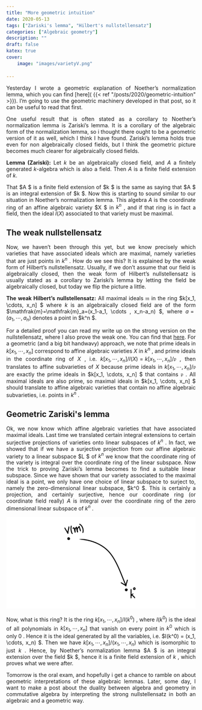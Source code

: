 ```yaml
---
title: "More geometric intuition"
date: 2020-05-13
tags: ["Zariski's lemma", "Hilbert's nullstellensatz"]
categories: ["Algebraic geometry"]
description: ""
draft: false
katex: true
cover:
    image: "images/varietyV.png"

---
```


Yesterday I wrote a geometric explanation of Noether’s normalization lemma, which you can find [here]( {{< ref "/posts/2020/geometric-intuition" >}}). I’m going to use the geometric machinery developed in that post, so it can be useful to read that first.

One useful result that is often stated as a corollary to Noether’s normalization lemma is Zariski’s lemma. It is a corollary of the algebraic form of the normalization lemma, so i thought there ought to be a geometric version of it as well, which I think I have found. Zariski’s lemma holds true even for non algebraically closed fields, but I think the geometric picture becomes much clearer for algebraically closed fields.

**Lemma (Zariski):** Let $k$  be an algebraically closed field, and $A$ a finitely generated $k$-algebra which is also a field. Then $A$ is a finite field extension of $k$.

That $A $ is a finite field extension of $k $ is the same as saying that $A $ is an integral extension of $k $. Now this is starting to sound similar to our situation in Noether’s normalization lemma. This algebra $A$  is the coordinate ring of an affine algebraic variety $X $ in $k^n$ , and if that ring is in fact a field, then the ideal $I(X)$  associated to that variety must be maximal.

## The weak nullstellensatz
Now, we haven’t been through this yet, but we know precisely which varieties that have associated ideals which are maximal, namely varieties that are just points in $k^n$ . How do we see this? It is explained by the weak form of Hilbert’s nullstellensatz. Usually, if we don’t assume that our field is algebraically closed, then the weak form of Hilbert’s nullstellensatz is usually stated as a corollary to Zariski’s lemma by letting the field be algebraically closed, but today we flip the picture a little.

**The weak Hilbert’s nullstellensatz:** All maximal ideals $\mathfrak{m}$  in the ring $k[x_1, \cdots, x_n] $ where $k$  is an algebraically closed field are of the form $\mathfrak{m}=\mathfrak{m}_a=(x_1-a_1, \cdots , x_n-a_n) $, where $a = (a_1, \cdots, a_n)$  denotes a point in $k^n $.

For a detailed proof you can read my write up on the strong version on the nullstellensatz, where I also prove the weak one. You can find that [here](https://drive.google.com/file/d/1yKxSQFyLKB1mQxI3i2UJvpUW-uRXytCe/view?usp=sharing). For a geometric (and a big bit handwavy) approach, we note that prime ideals in $k[x_1, \cdots, x_n]$  correspond to affine algebraic varieties $X$  in $k^n$ , and prime ideals in the coordinate ring of $X$ , i.e. $k[x_1, \cdots, x_n]/I(X) = k[x_1, \cdots, x_n]/ \mathfrak{p}$ , then translates to affine subvarieties of $X$  because prime ideals in $k[x_1, \cdots, x_n]/\mathfrak{p}$  are exactly the prime ideals in $k[x_1, \cdots, x_n] $ that contains $\mathfrak{p}$ . All maximal ideals are also prime, so maximal ideals in $k[x_1, \cdots, x_n] $ should translate to affine algebraic varieties that contain no affine algebraic subvarieties, i.e. points in $k^n$ .

## Geometric Zariski's lemma
Ok, we now know which affine algebraic varieties that have associated maximal ideals. Last time we translated certain integral extensions to certain surjective projections of varieties onto linear subspaces of $k^n$ . In fact, we showed that if we have a surjective projection from our affine algebraic variety to a linear subspace $L $ of $k^n$  we know that the coordinate ring of the variety is integral over the coordinate ring of the linear subspace. Now the trick to proving Zariski’s lemma becomes to find a suitable linear subspace. Since we have shown that our variety associated to the maximal ideal is a point, we only have one choice of linear subspace to surject to, namely the zero-dimensional linear subspace, $k^0 $. This is certainly a projection, and certainly surjective, hence our coordinate ring (or coordinate field really) $A$  is integral over the coordinate ring of the zero dimensional linear subspace of $k^n$ .

![surject to point](images/varietyV.png)

Now, what is this ring? It is the ring $k[x_1, \cdots, x_n]/I(k^0)$ , where $I(k^0)$  is the ideal of all polynomials in $k[x_1, \cdots, x_n]$  that vanish on every point in $k^0$  which is only $0$ . Hence it is the ideal generated by all the variables, i.e. $I(k^0) = (x_1, \cdots, x_n) $. Then we have $k[x_1, \cdots, x_n]/(x_1, \cdots, x_n)$  which is isomorphic to just $k$ . Hence, by Noether’s normalization lemma $A $ is an integral extension over the field $k $, hence it is a finite field extension of $k$ , which proves what we were after.

Tomorrow is the oral exam, and hopefully i get a chance to ramble on about geometric interpretations of these algebraic lemmas. Later, some day, I want to make a post about the duality between algebra and geometry in commutative algebra by interpreting the strong nullstellensatz in both an algebraic and a geometric way.




<style>body {text-align: justify}</style>